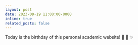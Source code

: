 ```yaml
---
layout: post
date: 2023-09-19 11:00:00-0000
inline: true
related_posts: false
---
```


Today is the birthday of this personal academic website! :tada: :cake: :sparkles:
